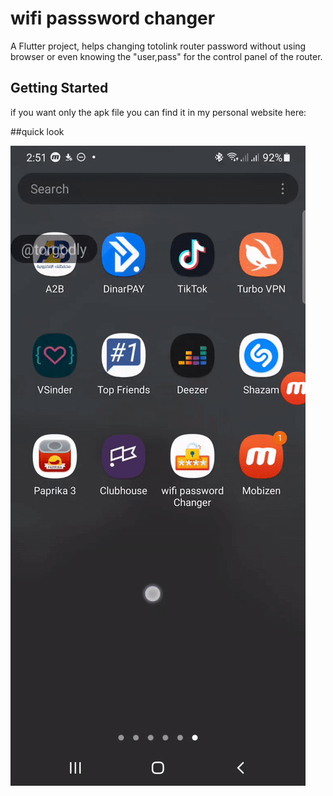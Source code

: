 # wifi passsword changer 

A Flutter project, helps changing totolink router password without using browser or even knowing the "user,pass" for the control panel of the router.

## Getting Started

if you want only the apk file you can find it in my personal website here:

##quick look

![](/assests/password-changer-app.gif)
